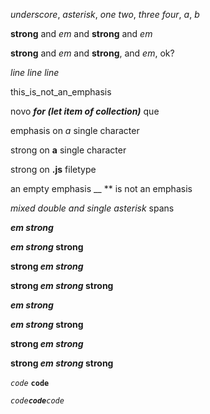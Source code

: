 _underscore_, *asterisk*, _one two_, *three four*, _a_, *b*

**strong** and *em* and **strong** and *em*

__strong__ and _em_ and __strong__, and _em_, ok?

_line
line
line_

this_is_not_an_emphasis

novo ___for (let item of collection)___ que

emphasis on _a_ single character

strong on __a__ single character

strong on __.js__ filetype

an empty emphasis __ ** is not an emphasis

*mixed **double and* single asterisk** spans

___em strong___

___em strong_ strong__

__strong _em strong___

__strong _em strong_ strong__

***em strong***

***em strong* strong**

**strong *em strong***

**strong *em strong* strong**

_`code`_ __`code`__

*`code`**`code`**`code`*
